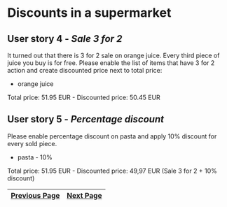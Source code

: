 # Discounts in a supermarket

## User story 4 - *Sale 3 for 2*
It turned out that there is 3 for 2 sale on orange juice. Every third piece of juice you buy is for free.
Please enable the list of items that have 3 for 2 action and create discounted price next to total price:
* orange juice

Total price: 51.95 EUR - Discounted price: 50.45 EUR

## User story 5 - *Percentage discount*
Please enable percentage discount on pasta and apply 10% discount for every sold piece.
* pasta - 10%

Total price: 51.95 EUR - Discounted price: 49,97 EUR (Sale 3 for 2 + 10% discount)

[Previous Page](kata001-supermarket-pricing01.md) | [Next Page](kata001-supermarket-pricing03.md)
------------------------------------------------- | ---------------------------------------------